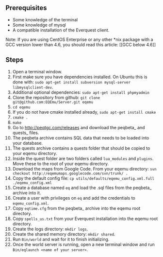Prerequisites
-------------

* Some knowledge of the terminal
* Some knowledge of mysql
* A compatible installation of the Everquest client.

Note:  If you are using CentOS Enterprise or any other *nix package with a GCC version lower than 4.6, you should read this article: [[GCC below 4.6]]

Steps
-----

1. Open a terminal window.
2. First make sure you have dependencies installed. On Ubuntu this is done with: `sudo apt-get install subversion mysql-server libmysqlclient-dev`.
3. Additional optional dependencies: `sudo apt-get install phpmyadmin`
4. Clone the repository from github: `git clone git@github.com:EQEmu/Server.git eqemu`
5. `cd eqemu`
6. If you do not have cmake installed already, `sudo apt-get install cmake`
7. `cmake .`
8. `make`
9. Go to http://peqtgc.com/releases and download the peqbeta_ and quests_ files.
10. The peqbeta archive contains SQL data that needs to be loaded into your database.
11. The quests archive contains a quests folder that should be copied to your eqemu directory.
12. Inside the quest folder are two folders called `lua_modules` and `plugins`. Move these to the root of your eqemu directory.
13. Download the maps from Google Code. From your eqemu directory: `svn checkout http://eqemumaps.googlecode.com/svn/trunk/ .`
14. Copy the default config file: `cp utils/defaults/eqemu_config.xml.full ./eqemu_config.xml`
15. Create a database named `eq` and load the .sql files from the peqbeta_ archive into it. 
16. Create a user with privileges on `eq` and add the credentials to `eqemu_config.xml`.
17. Copy `eqtime.cfg` from the peqbeta_ archive into the eqemu root directory.
18. Copy `spells_us.txt` from your Everquest installation into the eqemu root directory.
19. Create the logs directory: `mkdir logs`.
20. Create the shared memory directory: `mkdir shared`.
21. Run `Bin/world` and wait for it to finish initializing.
22. Once the world server is running, open a new terminal window and run `Bin/eqlaunch <name of your server>`.